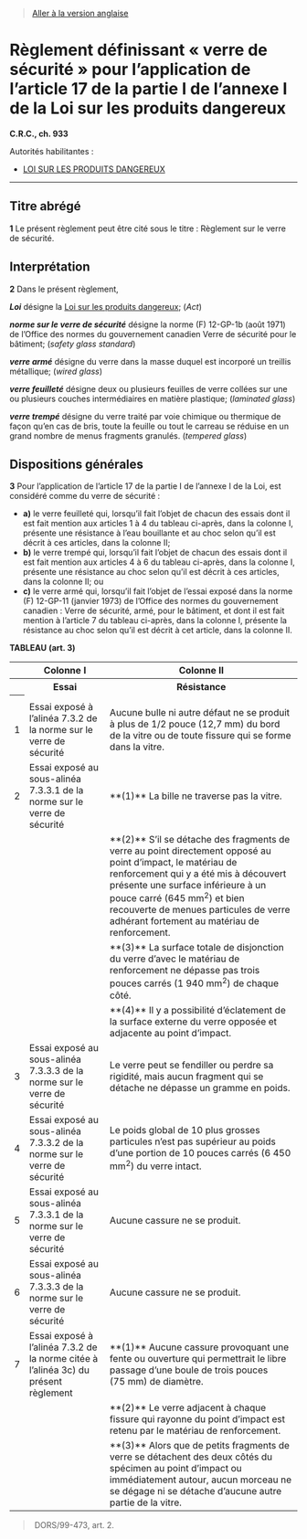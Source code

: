 > [Aller à la version anglaise](/en/Regulations/Consolidated%20Regulations%20of%20Canada/901-1000/C.R.C.,%20c.%20933.md)

# Règlement définissant « verre de sécurité » pour l’application de l’article 17 de la partie I de l’annexe I de la Loi sur les produits dangereux

**C.R.C., ch. 933**

Autorités habilitantes : 
- [LOI SUR LES PRODUITS DANGEREUX](/fr/Lois/Lois%20révisées%20du%20Canada/H/H-3.md)

----------



## Titre abrégé


**1** Le présent règlement peut être cité sous le titre : Règlement sur le verre de sécurité.




## Interprétation


**2** Dans le présent règlement,

***Loi*** désigne la [Loi sur les produits dangereux](/fr/Lois/Lois%20révisées%20du%20Canada/H/H-3.md); (*Act*)

***norme sur le verre de sécurité*** désigne la norme (F) 12-GP-1b (août 1971) de l’Office des normes du gouvernement canadien Verre de sécurité pour le bâtiment; (*safety glass standard*)

***verre armé*** désigne du verre dans la masse duquel est incorporé un treillis métallique; (*wired glass*)

***verre feuilleté*** désigne deux ou plusieurs feuilles de verre collées sur une ou plusieurs couches intermédiaires en matière plastique; (*laminated glass*)

***verre trempé*** désigne du verre traité par voie chimique ou thermique de façon qu’en cas de bris, toute la feuille ou tout le carreau se réduise en un grand nombre de menus fragments granulés. (*tempered glass*)




## Dispositions générales


**3** Pour l’application de l’article 17 de la partie I de l’annexe I de la Loi, est considéré comme du verre de sécurité :
- **a)** le verre feuilleté qui, lorsqu’il fait l’objet de chacun des essais dont il est fait mention aux articles 1 à 4 du tableau ci-après, dans la colonne I, présente une résistance à l’eau bouillante et au choc selon qu’il est décrit à ces articles, dans la colonne II;
- **b)** le verre trempé qui, lorsqu’il fait l’objet de chacun des essais dont il est fait mention aux articles 4 à 6 du tableau ci-après, dans la colonne I, présente une résistance au choc selon qu’il est décrit à ces articles, dans la colonne II; ou
- **c)** le verre armé qui, lorsqu’il fait l’objet de l’essai exposé dans la norme (F) 12-GP-11 (janvier 1973) de l’Office des normes du gouvernement canadien : Verre de sécurité, armé, pour le bâtiment, et dont il est fait mention à l’article 7 du tableau ci-après, dans la colonne I, présente la résistance au choc selon qu’il est décrit à cet article, dans la colonne II.

**TABLEAU** 
**(art. 3)**

<table>
<tr>
<th></th>
<th>Colonne I</th>
<th>Colonne II</th>
</tr>
<tr>
<th></th>
<th>Essai</th>
<th>Résistance</th>
</tr>
<tr>
<th></th>
</tr>
<tr>
<td>1</td>
<td>Essai exposé à l’alinéa 7.3.2 de la norme sur le verre de sécurité</td>
<td>Aucune bulle ni autre défaut ne se produit à plus de 1/2 pouce (12,7 mm) du bord de la vitre ou de toute fissure qui se forme dans la vitre.</td>
</tr>
<tr>
<td>2</td>
<td>Essai exposé au sous-alinéa 7.3.3.1 de la norme sur le verre de sécurité</td>
<td>**(1)** La bille ne traverse pas la vitre.

</td>
</tr>
<tr>
<td></td>
<td></td>
<td>**(2)** S’il se détache des fragments de verre au point directement opposé au point d’impact, le matériau de renforcement qui y a été mis à découvert présente une surface inférieure à un pouce carré (645 mm<sup>2</sup>) et bien recouverte de menues particules de verre adhérant fortement au matériau de renforcement.

</td>
</tr>
<tr>
<td></td>
<td></td>
<td>**(3)** La surface totale de disjonction du verre d’avec le matériau de renforcement ne dépasse pas trois pouces carrés (1 940 mm<sup>2</sup>) de chaque côté.

</td>
</tr>
<tr>
<td></td>
<td></td>
<td>**(4)** Il y a possibilité d’éclatement de la surface externe du verre opposée et adjacente au point d’impact.

</td>
</tr>
<tr>
<td>3</td>
<td>Essai exposé au sous-alinéa 7.3.3.3 de la norme sur le verre de sécurité</td>
<td>Le verre peut se fendiller ou perdre sa rigidité, mais aucun fragment qui se détache ne dépasse un gramme en poids.</td>
</tr>
<tr>
<td>4</td>
<td>Essai exposé au sous-alinéa 7.3.3.2 de la norme sur le verre de sécurité</td>
<td>Le poids global de 10 plus grosses particules n’est pas supérieur au poids d’une portion de 10 pouces carrés (6 450 mm<sup>2</sup>) du verre intact.</td>
</tr>
<tr>
<td>5</td>
<td>Essai exposé au sous-alinéa 7.3.3.1 de la norme sur le verre de sécurité</td>
<td>Aucune cassure ne se produit.</td>
</tr>
<tr>
<td>6</td>
<td>Essai exposé au sous-alinéa 7.3.3.3 de la norme sur le verre de sécurité</td>
<td>Aucune cassure ne se produit.</td>
</tr>
<tr>
<td>7</td>
<td>Essai exposé à l’alinéa 7.3.2 de la norme citée à l’alinéa 3c) du présent règlement</td>
<td>**(1)** Aucune cassure provoquant une fente ou ouverture qui permettrait le libre passage d’une boule de trois pouces (75 mm) de diamètre.

</td>
</tr>
<tr>
<td></td>
<td></td>
<td>**(2)** Le verre adjacent à chaque fissure qui rayonne du point d’impact est retenu par le matériau de renforcement.

</td>
</tr>
<tr>
<td></td>
<td></td>
<td>**(3)** Alors que de petits fragments de verre se détachent des deux côtés du spécimen au point d’impact ou immédiatement autour, aucun morceau ne se dégage ni se détache d’aucune autre partie de la vitre.

</td>
</tr>
</table>

>  DORS/99-473, art. 2.




